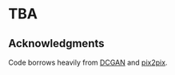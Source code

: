 # TBA

## Acknowledgments
Code borrows heavily from [DCGAN](https://github.com/soumith/dcgan.torch) and [pix2pix](https://github.com/phillipi/pix2pix).

